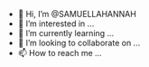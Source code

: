 - 👋 Hi, I’m @SAMUELLAHANNAH
- 👀 I’m interested in ...
- 🌱 I’m currently learning ...
- 💞️ I’m looking to collaborate on ...
- 📫 How to reach me ...

<!---
SAMUELLAHANNAH/SAMUELLAHANNAH is a ✨ special ✨ repository because its `README.md` (this file) appears on your GitHub profile.
You can click the Preview link to take a look at your changes.
--->
